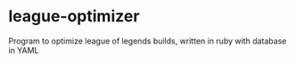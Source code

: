 league-optimizer
================

Program to optimize league of legends builds, written in ruby with database in YAML
